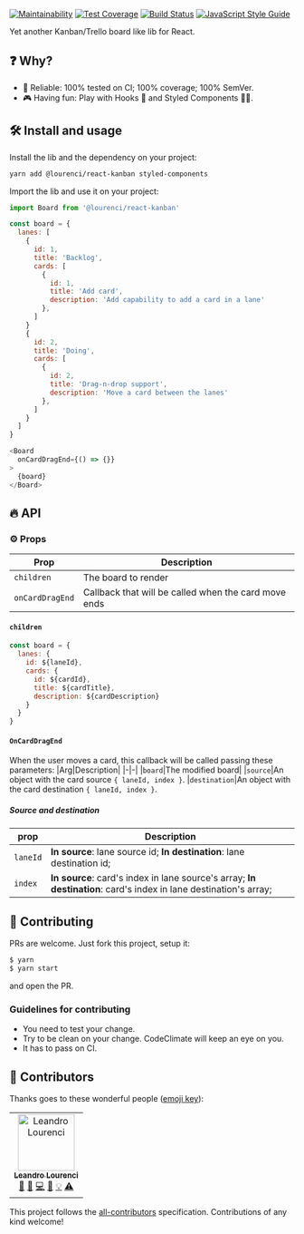 [![Maintainability](https://api.codeclimate.com/v1/badges/c602758e03850fdb8b64/maintainability)](https://codeclimate.com/github/lourenci/react-kanban/maintainability)
[![Test Coverage](https://api.codeclimate.com/v1/badges/c602758e03850fdb8b64/test_coverage)](https://codeclimate.com/github/lourenci/react-kanban/test_coverage)
[![Build Status](https://travis-ci.org/lourenci/react-kanban.svg?branch=master)](https://travis-ci.org/lourenci/react-kanban)
[![JavaScript Style Guide](https://img.shields.io/badge/code_style-standard-brightgreen.svg)](https://standardjs.com)

Yet another Kanban/Trello board like lib for React.

## ❓ Why?

  * 👊 Reliable: 100% tested on CI; 100% coverage; 100% SemVer.
  * 🎮 Having fun: Play with Hooks 🎣 and Styled Components 💅🏻.

## 🛠 Install and usage

Install the lib and the dependency on your project:
  ```bash
  yarn add @lourenci/react-kanban styled-components
  ```
Import the lib and use it on your project:
```js
import Board from '@lourenci/react-kanban'

const board = {
  lanes: [
    {
      id: 1,
      title: 'Backlog',
      cards: [
        {
          id: 1,
          title: 'Add card',
          description: 'Add capability to add a card in a lane'
        },
      ]
    }
    {
      id: 2,
      title: 'Doing',
      cards: [
        {
          id: 2,
          title: 'Drag-n-drop support',
          description: 'Move a card between the lanes'
        },
      ]
    }
  ]
}

<Board
  onCardDragEnd={() => {}}
>
  {board}
</Board>
```

## 🔥 API
### ⚙️ Props
|Prop|Description|
|-|-|
|`children`|The board to render|
|`onCardDragEnd`|Callback that will be called when the card move ends

#### `children`
```js
const board = {
  lanes: {
    id: ${laneId},
    cards: {
      id: ${cardId},
      title: ${cardTitle},
      description: ${cardDescription}
    }
  }
}
```

#### `OnCardDragEnd`
When the user moves a card, this callback will be called passing these parameters:
|Arg|Description|
|-|-|
|`board`|The modified board|
|`source`|An object with the card source `{ laneId, index }`.
|`destination`|An object with the card destination `{ laneId, index }`.

##### Source and destination

|prop|Description|
|-|-|
|`laneId`|**In source**: lane source id; **In destination**: lane destination id;|
|`index`|**In source**: card's index in lane source's array; **In destination**: card's index in lane destination's array;|

## 🤝 Contributing

PRs are welcome. Just fork this project, setup it:
  ```bash
  $ yarn
  $ yarn start
  ```
and open the PR.

### Guidelines for contributing
  * You need to test your change.
  * Try to be clean on your change. CodeClimate will keep an eye on you.
  * It has to pass on CI.

## 🤖 Contributors

Thanks goes to these wonderful people ([emoji key](https://allcontributors.org/docs/en/emoji-key)):

<!-- ALL-CONTRIBUTORS-LIST:START - Do not remove or modify this section -->
<!-- prettier-ignore -->
<table><tr><td align="center"><a href="https://blog.lourenci.com/"><img src="https://avatars3.githubusercontent.com/u/2339362?v=4" width="100px;" alt="Leandro Lourenci"/><br /><sub><b>Leandro Lourenci</b></sub></a><br /><a href="#question-lourenci" title="Answering Questions">💬</a> <a href="https://github.com/lourenci/react-kanban/issues?q=author%3Alourenci" title="Bug reports">🐛</a> <a href="https://github.com/lourenci/react-kanban/commits?author=lourenci" title="Code">💻</a> <a href="https://github.com/lourenci/react-kanban/commits?author=lourenci" title="Documentation">📖</a> <a href="#example-lourenci" title="Examples">💡</a> <a href="https://github.com/lourenci/react-kanban/commits?author=lourenci" title="Tests">⚠️</a></td></tr></table>

<!-- ALL-CONTRIBUTORS-LIST:END -->

This project follows the [all-contributors](https://github.com/all-contributors/all-contributors) specification. Contributions of any kind welcome!
